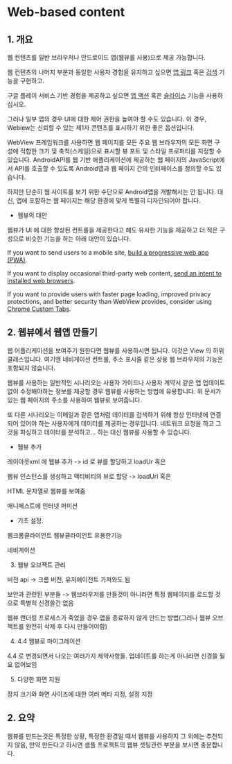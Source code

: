 Web-based content
=
 

## 1. 개요

 
웹 컨텐츠를 일반 브라우저나 안드로이드 앱(웹뷰를 사용)으로 제공 가능합니다.

웹 컨텐츠의 나머지 부분과 동일한 사용자 경험을 유지하고 싶으면 [앱 링크](https://developer.android.com/training/app-links/) 혹은 [검색](https://developer.android.com/guide/topics/search/) 기능을 구현하고.

구글 플레이 서비스 기반 경험을 제공하고 싶으면 [앱 액션](https://developer.android.com/guide/actions/) 혹은 [슬라이스](https://developer.android.com/guide/slices) 기능을 사용하십시오.
 
그러나 일부 앱의 경우 UI에 대한 제어 권한을 높여야 할 수도 있습니다. 이 경우, Webiew는 신뢰할 수 있는 제1자 콘텐츠를 표시하기 위한 좋은 옵션입니다.

WebView 프레임워크를 사용하면 웹 페이지를 모든 주요 웹 브라우저의 모든 화면 구성에 적합한 크기 및 축척(스케일)으로 표시할 뷰 포트 및 스타일 프로퍼티를 지정할 수 있습니다. AndroidAPI를 웹 기반 애플리케이션에 제공하는 웹 페이지의 JavaScript에서 API를 호출할 수 있도록 Android앱과 웹 페이지 간의 인터페이스를 정의할 수도 있습니다.

하지만 단순히 웹 사이트를 보기 위한 수단으로 Android앱을 개발해서는 안 됩니다. 대신, 앱에 포함하는 웹 페이지는 해당 환경에 맞게 특별히 디자인되어야 합니다.


* 웹뷰의 대안

웹뷰가 UI 에 대한 향상된 컨트롤을 제공한다고 해도 유사한 기능을 제공하고 더 적은 구성으로 비슷한 기능을 하는 아래 대안이 있습니다.

If you want to send users to a mobile site, [build a progressive web app (PWA)](https://codelabs.developers.google.com/codelabs/your-first-pwapp/#0).

If you want to display occasional third-party web content, [send an intent to installed web browsers](https://developer.android.com/guide/components/intents-common#Browser).

If you want to provide users with faster page loading, improved privacy protections, and better security than WebView provides, consider using [Chrome Custom Tabs](https://developer.chrome.com/multidevice/android/customtabs).


## 2. 웹뷰에서 웹앱 만들기

웹 어플리케이션을 보여주기 원한다면 웹뷰를 사용하시면 됩니다. 이것은 View 의 하위 클래스입니다. 여기엔 네비게이션 컨트롤, 주소 표시줄 같은 상용 웹 브라우저의 기능은 포함되지 않습니다.
 
웹뷰를 사용하는 일반적인 시나리오는 사용자 가이드나 사용자 계약서 같은 앱 업데이트 없이 수정해야하는 정보를 제공할 경우 웹뷰를 사용하는 방법에 유용합니다. 위 문서가 있는 웹 페이지의 주소를 사용하여 웹뷰로 보여줍니다.
 
또 다른 시나리오는 이메일과 같은 앱처럼 데이터를 검색하기 위해 항상 인터넷에 연결되어 있어야 하는 사용자에게 데이터를 제공하는 경우입니다. 네트워크 요청을 하고 그것을 파싱하고 데이터를 분석하고... 하는 대신 웹뷰를 사용할 수 있습니다.
 

* 웹뷰 추가

레이아웃xml 에 웹뷰 추가 -> id 로 뷰를 할당하고 loadUr
혹은

웹뷰 인스턴스를 생성하고 액티비티의 뷰로 할당 -> loadUrl
혹은

HTML 문자열로 웹뷰를 보여줌

매니페스트에 인터넷 퍼미션


* 기초 설정.

웹크롬클라이언트 웹뷰클라이언트 유용한기능

네비게이션

 
3. 웹뷰 오브잭트 관리

버전 api -> 크롬 버전, 유저에이전트 가져와도 됨

보안과 관련된 부분들 -> 웹브라우저를 만들것이 아니라면 특정 웹페이지를 로드할 것으로 특별히 신경쓸건 없음

웹뷰 랜더링 프로세스가 죽었을 경우 앱을 종료하지 않게 만드는 방법(그러나 웹뷰 오브잭트를 완전히 삭제 후 다시 만들어야함)


4. 4.4 웹뷰로 마이그레이션

4.4 로 변경되면서 나오는 여러가지 제약사항들. 업데이트를 하는게 아니라면 신경쓸 필요 없어보임


5. 다양한 화면 지원

장치 크기와 화면 사이즈에 대한 여러 메타 지정, 설정 지정


## 2. 요약

웹뷰를 만드는것은 특정한 상황, 특정한 환경일 때서 웹뷰를 사용하지 그 외에는 추천되지 않음, 만약 만든다고 하시면 샘플 프로젝트의 웹뷰 셋팅관련 부분을 보시면 충분합니다.